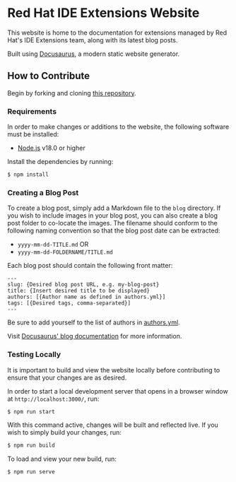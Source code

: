 # Red Hat IDE Extensions Website

This website is home to the documentation for extensions managed by Red Hat's IDE Extensions team, along with its latest blog posts. 

Built using [Docusaurus](https://docusaurus.io/), a modern static website generator.

## How to Contribute

Begin by forking and cloning [this repository](https://github.com/redhat-developer/idetools.dev).

### Requirements

In order to make changes or additions to the website, the following software must be installed:

*   [Node.js](https://nodejs.org/) v18.0 or higher

Install the dependencies by running:

```bash
$ npm install
```

### Creating a Blog Post

To create a blog post, simply add a Markdown file to the `blog` directory. If you wish to include images in your blog post, you can also create a blog post folder to co-locate the images. The filename should conform to the following naming convention so that the blog post date can be extracted:

* `yyyy-mm-dd-TITLE.md` OR
* `yyyy-mm-dd-FOLDERNAME/TITLE.md`

Each blog post should contain the following front matter:

```
---
slug: {Desired blog post URL, e.g. my-blog-post}
title: {Insert desired title to be displayed}
authors: [{Author name as defined in authors.yml}]
tags: [{Desired tags, comma-separated}]
---
```

Be sure to add yourself to the list of authors in [authors.yml](./blog/authors.yml).

Visit [Docusaurus' blog documentation](https://docusaurus.io/docs/blog) for more information.


### Testing Locally

It is important to build and view the website locally before contributing to ensure that your changes are as desired.

In order to start a local development server that opens in a browser window at `http://localhost:3000/`, run:

```bash
$ npm run start
```

With this command active, changes will be built and reflected live. If you wish to simply build your changes, run:

```bash
$ npm run build
```

To load and view your new build, run:

```bash
$ npm run serve
```
